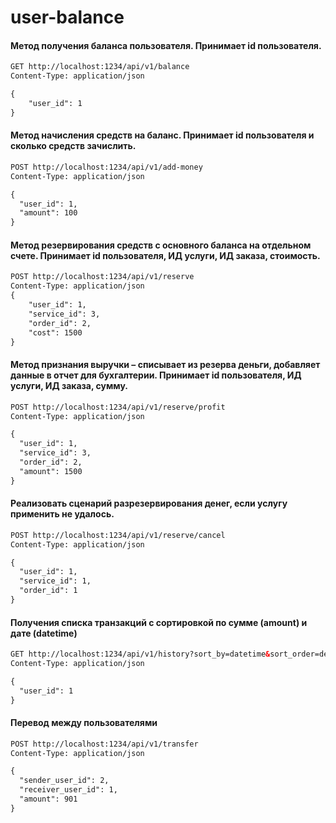 # user-balance

#### Метод получения баланса пользователя. Принимает id пользователя.
```html
GET http://localhost:1234/api/v1/balance
Content-Type: application/json

{
    "user_id": 1
}
```
#### Метод начисления средств на баланс. Принимает id пользователя и сколько средств зачислить.
```html
POST http://localhost:1234/api/v1/add-money
Content-Type: application/json

{
  "user_id": 1,
  "amount": 100
}
```
#### Метод резервирования средств с основного баланса на отдельном счете. Принимает id пользователя, ИД услуги, ИД заказа, стоимость.
```html
POST http://localhost:1234/api/v1/reserve
Content-Type: application/json
{
    "user_id": 1,
    "service_id": 3,
    "order_id": 2,
    "cost": 1500
}
```
#### Метод признания выручки – списывает из резерва деньги, добавляет данные в отчет для бухгалтерии. Принимает id пользователя, ИД услуги, ИД заказа, сумму.
```html
POST http://localhost:1234/api/v1/reserve/profit
Content-Type: application/json

{
  "user_id": 1,
  "service_id": 3,
  "order_id": 2,
  "amount": 1500
}
```
#### Реализовать сценарий разрезервирования денег, если услугу применить не удалось.
```html
POST http://localhost:1234/api/v1/reserve/cancel
Content-Type: application/json

{
  "user_id": 1,
  "service_id": 1,
  "order_id": 1
}
```
#### Получения списка транзакций с сортировкой по сумме (amount) и дате (datetime)
```html
GET http://localhost:1234/api/v1/history?sort_by=datetime&sort_order=desc
Content-Type: application/json

{
  "user_id": 1
}
```
#### Перевод между пользователями
```html
POST http://localhost:1234/api/v1/transfer
Content-Type: application/json

{
  "sender_user_id": 2,
  "receiver_user_id": 1,
  "amount": 901
}
```